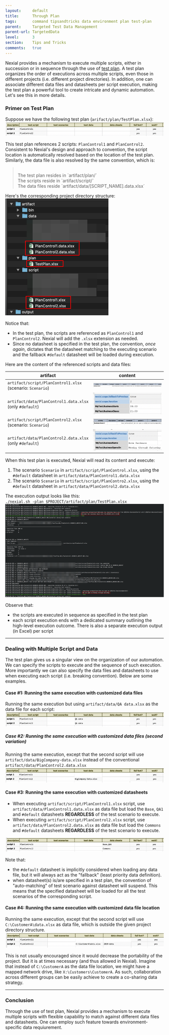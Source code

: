 ```yaml
---
layout:     default
title:      Through Plan
tags:       command tipsandtricks data environment plan test-plan
parent:     Targeted Test Data Management
parent-url: TargetedData
level:      3
section:    Tips and Tricks
comments:   true
---
```



Nexial provides a mechanism to execute multiple scripts, either in succession or in sequence through the use of
[test plan](../userguide/UnderstandingExcelTemplates#anatomy-of-a-nexial-test-plan). A test plan organizes the order 
of executions across multiple scripts, even those in different projects (i.e. different project directories). In 
addition, one can associate different data files and datasheets per script execution, making the test plan a powerful 
tool to create intricate and dynamic automation. Let's see this in more details.


### Primer on Test Plan
Suppose we have the following test plan (`arifact/plan/TestPlan.xlsx`):<br/>
![](image/TargetedData_Plan1.png)<br/>

This test plan references 2 scripts: `PlanControl1` and `PlanControl2`. Consistent to Nexial's design and approach to 
convention, the script location is automatically resolved based on the location of the test plan. Similarly, the data 
file is also resolved by the same convention, which is:

> <br/>
> The test plan resides in `artifact/plan/`<br/>
> The scripts reside in `artifact/script/`<br/>
> The data files reside `artifact/data/[SCRIPT_NAME].data.xlsx`

Here's the corresponding project directory structure:<br/>
![](image/TargetedData_Plan6.png)

Notice that:
- In the test plan, the scripts are referenced as `PlanControl1` and `PlanControl2`. Nexial will add the `.xlsx` 
  extension as needed.
- Since no datasheet is specified in the test plan, the convention, _once again_, dictates that the datasheet matching
  to the executing scenario and the fallback `#default` datasheet will be loaded during execution.

Here are the content of the referenced scripts and data files:

| artifact                                                       | content                           |
|----------------------------------------------------------------|-----------------------------------|
| `artifact/script/PlanControl1.xlsx`<br/>(scenario: `Scenario`) | ![](image/TargetedData_Plan2.png) |
| `artifact/data/PlanControl1.data.xlsx`<br/>(only `#default`)   | ![](image/TargetedData_Plan5.png) |
| `artifact/script/PlanControl2.xlsx`<br/>(scenario: `Scenario`) | ![](image/TargetedData_Plan3.png) |
| `artifact/data/PlanControl2.data.xlsx`<br/>(only `#default`)   | ![](image/TargetedData_Plan4.png) |

When this test plan is executed, Nexial will read its content and execute:
1. The scenario `Scenario` in `artifact/script/PlanControl.xlsx`, using the `#default` datasheet in 
   `artifact/data/PlanControl1.data.xlsx`
2. The scenario `Scenario` in `artifact/script/PlanContro2.xlsx`, using the `#default` datasheet in 
   `artifact/data/PlanControl2.data.xlsx`

The execution output looks like this:<br/>
`./nexial.sh -plan $PROJECT/artifact/plan/TestPlan.xlsx`<br/>
![](image/TargetedData_Plan7.png)

Observe that:
- the scripts are executed in sequence as specified in the test plan
- each script execution ends with a dedicated summary outlining the high-level execution outcome. There is also a 
  separate execution output (in Excel) per script

-----

### Dealing with Multiple Script and Data
The test plan gives us a singular view on the organization of our automation. We can specify the scripts to execute 
and the sequence of such execution. More importantly we can also specify the data files and datasheets to use when 
executing each script (i.e. breaking convention). Below are some examples.

#### Case #1: Running the same execution with customized data files
Running the same execution but using `artifact/data/QA data.xlsx` as the data file for each script:<br/>
![](image/TargetedData_Plan8.png)

##### Case #2: Running the same execution with customized data files (second variation)
Running the same execution, except that the second script will use `artifact/data/BigCompany-data.xlsx` instead of
the conventional `artifact/data/PlanControl2.data.xlsx`<br/>
![](image/TargetedData_Plan9.png)

#### Case #3: Running the same execution with customized datasheets
- When executing `artifact/script/PlanControl1.xlsx` script, use `artifact/data/PlanControl1.data.xlsx` as data file 
  but load the `Base`, `QA1` and `#default` datasheets **REGARDLESS** of the test scenario to execute.
- When executing `artifact/script/PlanControl2.xlsx` script, use `artifact/data/PlanControl2.data.xlsx` as data file 
  but load the `Commons` and `#default` datasheets **REGARDLESS** of the test scenario to execute.

![](image/TargetedData_Plan10.png)

Note that:
- the `#default` datasheet is implicitly considered when loading any data file, but it will always act as the 
  "fallback" (least priority data definition).
- when datasheet(s) is/are specified in a test plan, the convention of "auto-matching" of test scenario against 
  datasheet will suspend. This means that the specified datasheet will be loaded for all the test scenarios of the 
  corresponding script.

#### Case #4: Running the same execution with customized data file location
Running the same execution, except that the second script will use `C:\CustomerA\data.xlsx` as data file, which is
outside the given project directory structure.
![](image/TargetedData_Plan11.png)

This is not usually encouraged since it would decrease the portability of the project. But it is at times necessary 
(and thus allowed in Nexial). Imagine that instead of `C:\CustomerA` as the data file location, we might have a mapped
network drive, like `X:\Customers\CustomerA`. As such, collaboration across different groups can be easily achieve to 
create a co-sharing data strategy.

-----

### Conclusion
Through the use of test plan, Nexial provides a mechanism to execute multiple scripts with flexible capability to match 
against different data files and datasheets. One can employ such feature towards environment-specific data requiurement.
